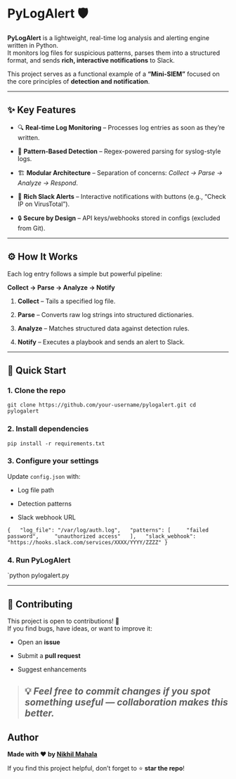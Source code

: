 # PyLogAlert 🛡️

**PyLogAlert** is a lightweight, real-time log analysis and alerting engine written in Python.  
It monitors log files for suspicious patterns, parses them into a structured format, and sends **rich, interactive notifications** to Slack.

This project serves as a functional example of a **“Mini-SIEM”** focused on the core principles of **detection and notification**.

---

## ✨ Key Features

- 🔍 **Real-time Log Monitoring** – Processes log entries as soon as they’re written.
    
- 🧩 **Pattern-Based Detection** – Regex-powered parsing for syslog-style logs.
    
- 🏗️ **Modular Architecture** – Separation of concerns: _Collect → Parse → Analyze → Respond_.
    
- 📡 **Rich Slack Alerts** – Interactive notifications with buttons (e.g., “Check IP on VirusTotal”).
    
- 🔒 **Secure by Design** – API keys/webhooks stored in configs (excluded from Git).
    

---

## ⚙️ How It Works

Each log entry follows a simple but powerful pipeline:

**Collect → Parse → Analyze → Notify**

1. **Collect** – Tails a specified log file.
    
2. **Parse** – Converts raw log strings into structured dictionaries.
    
3. **Analyze** – Matches structured data against detection rules.
    
4. **Notify** – Executes a playbook and sends an alert to Slack.
    

---

## 🚀 Quick Start

### 1. Clone the repo

`git clone https://github.com/your-username/pylogalert.git cd pylogalert`

### 2. Install dependencies

`pip install -r requirements.txt`

### 3. Configure your settings

Update `config.json` with:

- Log file path
    
- Detection patterns
    
- Slack webhook URL
    

`{   "log_file": "/var/log/auth.log",   "patterns": [     "failed password",     "unauthorized access"   ],   "slack_webhook": "https://hooks.slack.com/services/XXXX/YYYY/ZZZZ" }`

### 4. Run PyLogAlert

`python pylogalert.py

---

## 🤝 Contributing

This project is open to contributions! 🚀  
If you find bugs, have ideas, or want to improve it:

- Open an **issue**
    
- Submit a **pull request**
    
- Suggest enhancements
    

> 💡 _Feel free to commit changes if you spot something useful — collaboration makes this better._
> ---
## Author

**Made with ❤️ by [Nikhil Mahala](https://github.com/nikhilmahala987?utm_source=chatgpt.com)**

If you find this project helpful, don’t forget to ⭐ **star the repo**!
